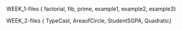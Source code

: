 WEEK_1-files { factorial,   fib,   prime,   example1,   example2,   example3}

WEEK_2-files { TypeCast,   AreaofCircle,   StudentSGPA,   Quadratic}
